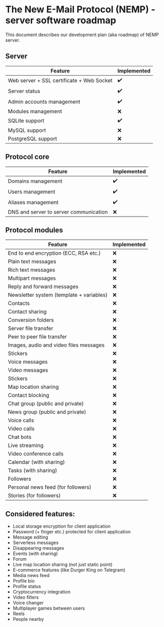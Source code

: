 # The New E-Mail Protocol (NEMP) - server software roadmap

This document describes our development plan (aka roadmap) of NEMP server.

## Server

|                   Feature                 |     Implemented    |
|-------------------------------------------|--------------------|
| Web server + SSL certificate + Web Socket | :heavy_check_mark: |
| Server status                             | :heavy_check_mark: |
| Admin accounts management                 | :heavy_check_mark: |
| Modules management                        |         :x:        |
| SQLite support                            | :heavy_check_mark: |
| MySQL support                             |         :x:        |
| PostgreSQL support                        |         :x:        |

## Protocol core
|                   Feature                 |     Implemented    |
|-------------------------------------------|--------------------|
| Domains management                        | :heavy_check_mark: |
| Users management                          | :heavy_check_mark: |
| Aliases management                        | :heavy_check_mark: |
| DNS and server to server communication    |         :x:        |

## Protocol modules

|                   Feature                 |     Implemented    |
|-------------------------------------------|--------------------|
| End to end encryption (ECC, RSA etc.)     |         :x:        |
| Plain text messages                       |         :x:        |
| Rich text messages                        |         :x:        |
| Multipart messages                        |         :x:        |
| Reply and forward messages                |         :x:        |
| Newsletter system (template + variables)  |         :x:        |
| Contacts                                  |         :x:        |
| Contact sharing                           |         :x:        |
| Conversion folders                        |         :x:        |
| Server file transfer                      |         :x:        |
| Peer to peer file transfer                |         :x:        |
| Images, audio and video files messages    |         :x:        |
| Stickers                                  |         :x:        |
| Voice messages                            |         :x:        |
| Video messages                            |         :x:        |
| Stickers                                  |         :x:        |
| Map location sharing                      |         :x:        |
| Contact blocking                          |         :x:        |
| Chat group (public and private)           |         :x:        |
| News group (public and private)           |         :x:        |
| Voice calls                               |         :x:        |
| Video calls                               |         :x:        |
| Chat bots                                 |         :x:        |
| Live streaming                            |         :x:        |
| Video conference calls                    |         :x:        |
| Calendar (with sharing)                   |         :x:        |
| Tasks (with sharing)                      |         :x:        |
| Followers                                 |         :x:        |
| Personal news feed (for followers)        |         :x:        |
| Stories (for followers)                   |         :x:        |

## Considered features:

- Local storage encryption for client application
- Password (+ finger etc.) protected for client application
- Message editing
- Serverless messages
- Disappearing messages
- Events (with sharing)
- Forum
- Live map location sharing (not just static point)
- E-commerce features (like Durger King on Telegram)
- Media news feed
- Profile bio
- Profile status
- Cryptocurrency integration
- Video filters
- Voice changer
- Multiplayer games between users
- Reels
- People nearby
